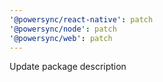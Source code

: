 ```yaml
---
'@powersync/react-native': patch
'@powersync/node': patch
'@powersync/web': patch
---
```


Update package description

